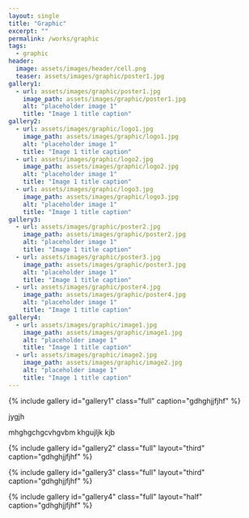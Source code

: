 ```yaml
---
layout: single
title: "Graphic"
excerpt: ""
permalink: /works/graphic
tags:
  - graphic
header:
  image: assets/images/header/cell.png
  teaser: assets/images/graphic/poster1.jpg 
gallery1:
  - url: assets/images/graphic/poster1.jpg
    image_path: assets/images/graphic/poster1.jpg
    alt: "placeholder image 1"
    title: "Image 1 title caption"
gallery2:
  - url: assets/images/graphic/logo1.jpg
    image_path: assets/images/graphic/logo1.jpg
    alt: "placeholder image 1"
    title: "Image 1 title caption"
  - url: assets/images/graphic/logo2.jpg
    image_path: assets/images/graphic/logo2.jpg
    alt: "placeholder image 1"
    title: "Image 1 title caption"
  - url: assets/images/graphic/logo3.jpg
    image_path: assets/images/graphic/logo3.jpg
    alt: "placeholder image 1"
    title: "Image 1 title caption"
gallery3:	
  - url: assets/images/graphic/poster2.jpg
    image_path: assets/images/graphic/poster2.jpg
    alt: "placeholder image 1"
    title: "Image 1 title caption"
  - url: assets/images/graphic/poster3.jpg
    image_path: assets/images/graphic/poster3.jpg
    alt: "placeholder image 1"
    title: "Image 1 title caption"	
  - url: assets/images/graphic/poster4.jpg
    image_path: assets/images/graphic/poster4.jpg
    alt: "placeholder image 1"
    title: "Image 1 title caption"
gallery4:
  - url: assets/images/graphic/image1.jpg
    image_path: assets/images/graphic/image1.jpg
    alt: "placeholder image 1"
    title: "Image 1 title caption"
  - url: assets/images/graphic/image2.jpg
    image_path: assets/images/graphic/image2.jpg
    alt: "placeholder image 1"
    title: "Image 1 title caption"	
---
```


{% include gallery id="gallery1" class="full" caption="gdhghjjfjhf" %}


jygjh

mhghgchgcvhgvbm
khgujljk
kjb

{% include gallery id="gallery2" class="full" layout="third" caption="gdhghjjfjhf" %}

{% include gallery id="gallery3" class="full" layout="third" caption="gdhghjjfjhf" %}

{% include gallery id="gallery4" class="full" layout="half" caption="gdhghjjfjhf" %}
